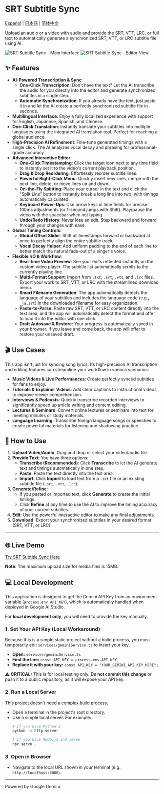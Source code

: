 # SRT Subtitle Sync

[Español](./README.es.md) | [日本語](./README.ja.md) | [简体中文](./README.zh-CN.md)

Upload an audio or a video with audio and provide the SRT, VTT, LRC, or full text to automatically generate a synchronized SRT, VTT, or LRC subtitle file using AI.

![SRT Subtitle Sync - Main Interface](https://github.com/atommy1966/SRT-Subtitle-Sync-assets/blob/main/2025-09-16%2021.25.20.png)
![SRT Subtitle Sync - Editor View](https://github.com/atommy1966/SRT-Subtitle-Sync-assets/blob/main/2025-09-16%2021.33.08.png)

## ✨ Features

*   **AI-Powered Transcription & Sync**:
    *   **One-Click Transcription**: Don't have the text? Let the AI transcribe the audio for you directly into the editor and generate synchronized subtitles in a single step.
    *   **Automatic Synchronization**: If you already have the text, just paste it in and let the AI create a perfectly synchronized subtitle file in seconds.
*   **Multilingual Interface**: Enjoy a fully localized experience with support for English, Japanese, Spanish, and Chinese.
*   **One-Click Translation**: Instantly translate your subtitles into multiple languages using the integrated AI translation tool. Perfect for reaching a global audience.
*   **High-Precision AI Refinement**: Fine-tune generated timings with a single click. The AI analyzes vocal decay and phrasing for professional-grade accuracy.
*   **Advanced Interactive Editor**:
    *   **One-Click Timestamping**: Click the target icon next to any time field to instantly set it to the video's current playback position.
    *   **Drag & Drop Reordering**: Effortlessly reorder subtitle lines.
    *   **Powerful Right-Click Menu**: Quickly insert new lines, merge with the next line, delete, or move lines up and down.
    *   **On-the-Fly Splitting**: Place your cursor in the text and click the "Split Line" button to instantly break a long line into two, with timings automatically calculated.
    *   **Keyboard Power-Ups**: Use arrow keys in time fields for precise 100ms adjustments (or 1-second jumps with Shift). Play/pause the video with the spacebar when not typing.
    *   **Undo/Redo History**: Never lose an edit. Step backward and forward through your changes with ease.
*   **Global Timing Controls**:
    *   **Global Offset Slider**: Shift all timestamps forward or backward at once to perfectly align the entire subtitle track.
    *   **Vocal Decay Helper**: Add uniform padding to the end of each line to better match the natural fade-out of a singer's voice.
*   **Flexible I/O & Workflow**:
    *   **Real-time Video Preview**: See your edits reflected instantly on the custom video player. The subtitle list automatically scrolls to the currently playing line.
    *   **Multi-Format Support**: Import from `.txt`, `.srt`, `.vtt`, and `.lrc` files. Export your work to SRT, VTT, or LRC with the streamlined download menu.
    *   **Smart Filename Generation**: The app automatically detects the language of your subtitles and includes the language code (e.g., `_ja.srt`) in the downloaded filename for easy organization.
    *   **Paste-to-Parse**: Paste raw SRT, VTT, or LRC content directly into the text area, and the app will automatically detect the format and offer to load it into the editor with one click.
    *   **Draft Autosave & Restore**: Your progress is automatically saved in your browser. If you leave and come back, the app will offer to restore your unsaved draft.

## 🎬 Use Cases

This app isn't just for syncing song lyrics. Its high-precision AI transcription and editing features can streamline your workflow in various scenarios:

*   **Music Videos & Live Performances**: Create perfectly synced subtitles for fans to enjoy.
*   **Tutorials & Explainer Videos**: Add clear captions to instructional videos to improve viewer comprehension.
*   **Interviews & Podcasts**: Quickly transcribe recorded interviews to significantly speed up article writing and content editing.
*   **Lectures & Seminars**: Convert online lectures or seminars into text for meeting minutes or study materials.
*   **Language Learning**: Transcribe foreign language songs or speeches to create powerful materials for listening and shadowing practice.

## 🚀 How to Use

1.  **Upload Video/Audio**: Drag and drop or select your video/audio file.
2.  **Provide Text**: You have three options:
    *   **Transcribe (Recommended)**: Click **Transcribe** to let the AI generate text and timings automatically in one step.
    *   **Paste**: Paste the text directly into the text area.
    *   **Import**: Click **Import** to load text from a `.txt` file or an existing subtitle file (`.srt`, `.vtt`, `.lrc`).
3.  **Generate/Refine**:
    *   If you pasted or imported text, click **Generate** to create the initial timings.
    *   Click **Refine** at any time to use the AI to improve the timing accuracy of your current subtitles.
4.  **Edit**: Use the powerful interactive editor to make any final adjustments.
5.  **Download**: Export your synchronized subtitles in your desired format (SRT, VTT, or LRC).

---

## 🌐 Live Demo

[Try SRT Subtitle Sync Here](https://srt-lyric-sync-369376059789.us-west1.run.app/)

**Note:** The maximum upload size for media files is 15MB.

## 💻 Local Development

This application is designed to get the Gemini API Key from an environment variable (`process.env.API_KEY`), which is automatically handled when deployed in Google AI Studio.

For **local development only**, you will need to provide the key manually.

### 1. Set Your API Key (Local Workaround)
Because this is a simple static project without a build process, you must temporarily edit `services/geminiService.ts` to insert your key.

- **Open:** `services/geminiService.ts`
- **Find the line:** `const API_KEY = process.env.API_KEY;`
- **Replace it with your key:** `const API_KEY = "YOUR_GEMINI_API_KEY_HERE";`

⚠️ **CRITICAL:** This is for local testing only. **Do not commit this change** or push it to a public repository, as it will expose your API key.

### 2. Run a Local Server
This project doesn't need a complex build process.
- Open a terminal in the project's root directory.
- Use a simple local server. For example:
  ```bash
  # If you have Python 3
  python -m http.server

  # If you have Node.js and serve
  npx serve .
  ```

### 3. Open in Browser
- Navigate to the local URL shown in your terminal (e.g., `http://localhost:8000`).

---

Powered by Google Gemini.